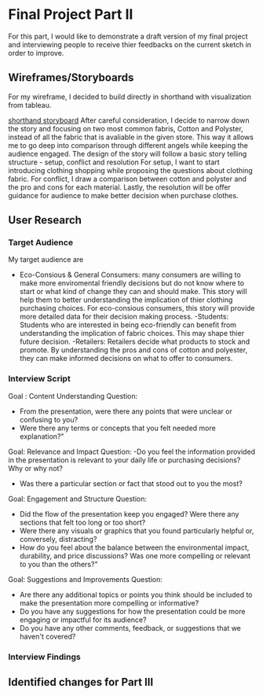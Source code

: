 # Final Project Part II
For this part, I would like to demonstrate a draft version of my final project and interviewing people to receive  thier feedbacks on the current sketch in order to improve. 

## Wireframes/Storyboards 
For my wireframe, I decided to build directly in shorthand with visualization from tableau. 

[shorthand storyboard](https://preview.shorthand.com/svyRkkoViol8z3Sp)
After careful consideration, I decide to narrow down the story and focusing on two most common fabris, Cotton and Polyster, instead of all the fabric that is avaliable in the given store. This way 
it allows me to go deep into comparison through different angels while keeping the audience engaged. 
The design of the story will follow a basic story telling structure - setup, conflict and resolution 
For setup, I want to start introducing clothing shopping while proposing the questions about clothing fabric. 
For conflict, I draw a comparison between cotton and polyster and the pro and cons for each material. 
Lastly, the resolution will be offer guidance for audience to make better decision when purchase clothes. 


## User Research 
### Target Audience 
My target audience are 
- Eco-Consious & General Consumers: many consumers are willing to make more enviromental friendly decisions but do not know where to start or what kind of change they can and should make. This story will help them to better understanding the implication of thier clothing purchasing choices.
  For eco-consious consumers, this story will provide more detailed data for their decision making process.
-Students: Students who are interested in being eco-friendly can benefit from understanding the implication of fabric choices. This may shape thier future decision. 
-Retailers: Retailers decide what products to stock and promote. By understanding the pros and cons of cotton and polyester, they can make informed decisions on what to offer to consumers.

### Interview Script 

Goal : Content Understanding
Question: 
- From the presentation, were there any points that were unclear or confusing to you?
- Were there any terms or concepts that you felt needed more explanation?"

Goal: Relevance and Impact
Question: 
-Do you feel the information provided in the presentation is relevant to your daily life or purchasing decisions? Why or why not?
- Was there a particular section or fact that stood out to you the most?

Goal: Engagement and Structure
Question:
- Did the flow of the presentation keep you engaged? Were there any sections that felt too long or too short?
- Were there any visuals or graphics that you found particularly helpful or, conversely, distracting?
- How do you feel about the balance between the environmental impact, durability, and price discussions? Was one more compelling or relevant to you than the others?"

Goal: Suggestions and Improvements
Question: 
- Are there any additional topics or points you think should be included to make the presentation more compelling or informative?
- Do you have any suggestions for how the presentation could be more engaging or impactful for its audience?
- Do you have any other comments, feedback, or suggestions that we haven't covered?
  
### Interview Findings 



## Identified changes for Part III 

